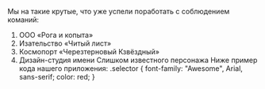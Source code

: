 Мы на такие крутые, что уже успели поработать с соблюдением команий:
1. ООО «Рога и копыта»
2. Изательство «Читый лист»
3. Космопорт «Черезтерновый Кзвёздный»
4. Дизайн-студия имени Слишком известного персонажа
Ниже пример кода нашего приложения:
.selector {
  font-family: "Awesome", Arial, sans-serif;
  color: red;
}